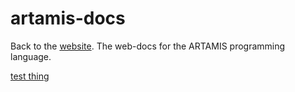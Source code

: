 # artamis-docs

Back to the [website](www.artamis.ca). 
The web-docs for the ARTAMIS programming language.

[test thing](/thing.md)
